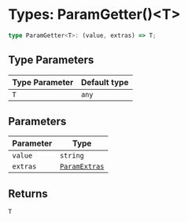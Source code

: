 # Types: ParamGetter()\<T\>

```ts
type ParamGetter<T>: (value, extras) => T;
```

## Type Parameters

| Type Parameter | Default type |
| ------ | ------ |
| `T` | `any` |

## Parameters

| Parameter | Type |
| ------ | ------ |
| `value` | `string` |
| `extras` | [`ParamExtras`](ParamExtras.md) |

## Returns

`T`
